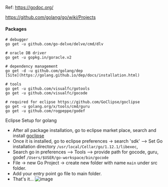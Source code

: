 Ref: https://godoc.org/

https://github.com/golang/go/wiki/Projects

#### Packages
```shell
# debugger
go get -u github.com/go-delve/delve/cmd/dlv

# oracle DB driver
go get -u gopkg.in/goracle.v2

# dependency management
go get -d -u github.com/golang/dep
[Site](https://golang.github.io/dep/docs/installation.html)

# tools
go get -u github.com/visualfc/gotools
go get -u github.com/visualfc/gocode

# required for eclipse https://github.com/GoClipse/goclipse
go get -u golang.org/x/tools/cmd/guru
go get -u github.com/rogpeppe/godef
```


Eclipse Setup for golang

- After all package installation, go to eclipse market place, search and install [goclipse](https://github.com/GoClipse/goclipse)  
- Once it is installed, go to eclipse preferences -> search 'sdk' --> Set Go installation directory `/usr/local/Cellar/go/1.12.1/libexec`,  
- Search go in preferences --> Tools --> provide path for gocode, guru, godef `/Users/$USER/go-workspace/bin/gocode`  
- File -> new Go Project -> create new folder with name `main` under src folder.
- Add your entry point go file to main folder.
- That's it...
![image](https://github.com/dineshbhagat/mac-configurations/blob/master/images/Screen%20Shot%202019-04-06%20at%202.47.48%20AM.png)

